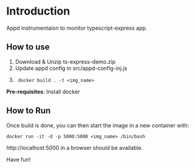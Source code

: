 # Introduction
Appd instrumentaion to monitor typescript-express app.

## How to use

1. Download & Unzip ts-express-demo.zip
2. Update appd config in src/appd-config-inj.js
3. ```shell
    docker build . -t <img_name> 
   ```

**Pre-requisites**:
Install docker

## How to Run
Once build is done, you can then start the image in a new container with:  
```shell 
docker run -it -d -p 5000:5000 <img_name> /bin/bash 
```

http://localhost:5000 in a browser should be available. 

Have fun!



